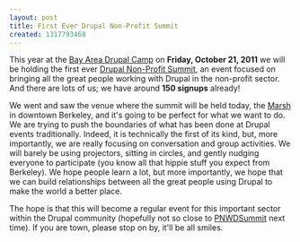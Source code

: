 ```yaml
---
layout: post
title: First Ever Drupal Non-Profit Summit
created: 1317793468
---
```


This year at the [Bay Area Drupal Camp](http://2011.badcamp.net/) on **Friday, October 21, 2011** we will be holding the first ever [Drupal Non-Profit Summit](http://2011.badcamp.net/drupal-non-profit-summit), an event focused on bringing all the great people working with Drupal in the non-profit sector.  And there are lots of us; we have around **150 signups** already!

We went and saw the venue where the summit will be held today, the [Marsh](http://www.themarsh.org/the_marsh_berkeley_arts_center/the_marsh_arts_center.html) in downtown Berkeley, and it's going to be perfect for what we want to do.  We are trying to push the boundaries of what has been done at Drupal events traditionally.  Indeed, it is technically the first of its kind, but, more importantly, we are really focusing on conversation and group activities.  We will barely be using projectors, sitting in circles, and gently nudging everyone to participate (you know all that hippie stuff you expect from Berkeley).  We hope people learn a lot, but more importantly, we hope that we can build relationships between all the great people using Drupal to make the world a better place.

The hope is that this will become a regular event for this important sector within the Drupal community (hopefully not so close to [PNWDSummit](http://pnwdrupalsummit.org/) next time).  If you are town, please stop on by, it'll be all smiles.
